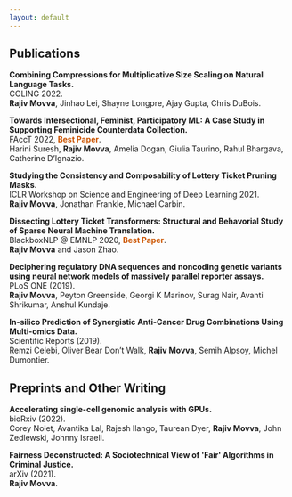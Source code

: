 ```yaml
---
layout: default
---
```


## Publications

**Combining Compressions for Multiplicative Size Scaling on Natural Language Tasks.**  
COLING 2022.  
**Rajiv Movva**, Jinhao Lei, Shayne Longpre, Ajay Gupta, Chris DuBois.  

**Towards Intersectional, Feminist, Participatory ML: A Case Study in Supporting Feminicide Counterdata Collection.**  
FAccT 2022, <span style="color:#CC5500">**Best Paper**</span>.  
Harini Suresh, **Rajiv Movva**, Amelia Dogan, Giulia Taurino, Rahul Bhargava, Catherine D’Ignazio.  
  
**Studying the Consistency and Composability of Lottery Ticket Pruning Masks.**  
ICLR Workshop on Science and Engineering of Deep Learning 2021.  
**Rajiv Movva**, Jonathan Frankle, Michael Carbin.  
  
**Dissecting Lottery Ticket Transformers: Structural and Behavorial Study of Sparse Neural Machine Translation.**  
BlackboxNLP @ EMNLP 2020, <span style="color:#CC5500">**Best Paper**</span>.  
**Rajiv Movva** and Jason Zhao.  
  
**Deciphering regulatory DNA sequences and noncoding genetic variants using neural network models of massively parallel reporter assays.**  
PLoS ONE (2019).  
**Rajiv Movva**, Peyton Greenside, Georgi K Marinov, Surag Nair, Avanti Shrikumar, Anshul Kundaje.  
  
**In-silico Prediction of Synergistic Anti-Cancer Drug Combinations Using Multi-omics Data.**  
Scientific Reports (2019).  
Remzi Celebi, Oliver Bear Don’t Walk, **Rajiv Movva**, Semih Alpsoy, Michel Dumontier.  


## Preprints and Other Writing

**Accelerating single-cell genomic analysis with GPUs.**  
bioRxiv (2022).  
Corey Nolet, Avantika Lal, Rajesh Ilango, Taurean Dyer, **Rajiv Movva**, John Zedlewski, Johnny Israeli.  

**Fairness Deconstructed: A Sociotechnical View of 'Fair' Algorithms in Criminal Justice.**  
arXiv (2021).  
**Rajiv Movva**.


